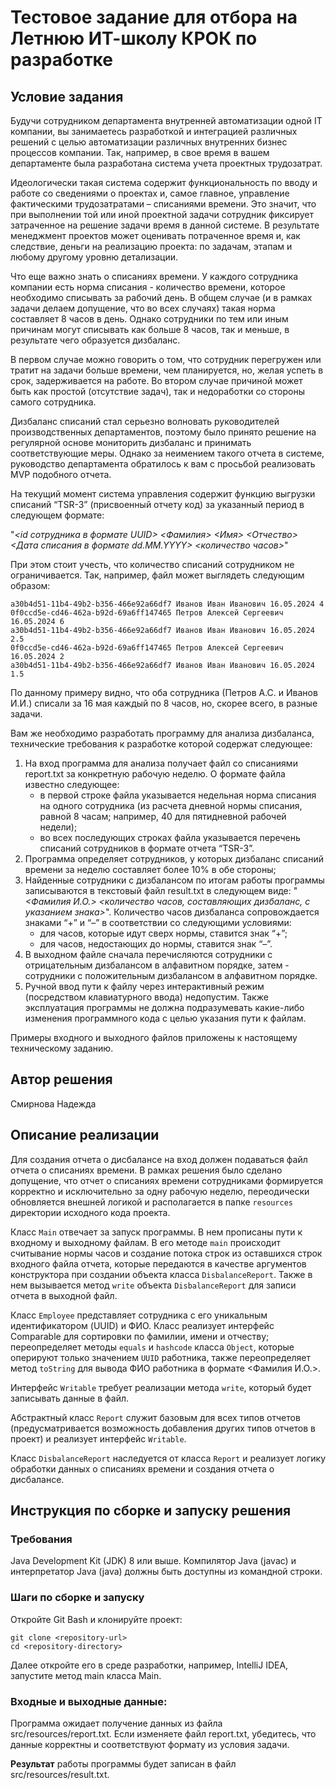 # Тестовое задание для отбора на Летнюю ИТ-школу КРОК по разработке

## Условие задания
Будучи сотрудником департамента внутренней автоматизации одной IT компании, вы занимаетесь разработкой и интеграцией различных решений с целью автоматизации различных внутренних бизнес процессов компании. Так, например, в свое время в вашем департаменте была разработана система учета проектных трудозатрат.

Идеологически такая система содержит функциональность по вводу и работе со сведениями о проектах и, самое главное, управление фактическими трудозатратами – списаниями времени. Это значит, что при выполнении той или иной проектной задачи сотрудник фиксирует затраченное на решение задачи время в данной системе. В результате менеджмент проектов может оценивать потраченное время и, как следствие, деньги на реализацию проекта: по задачам, этапам и любому другому уровню детализации.

Что еще важно знать о списаниях времени. У каждого сотрудника компании есть норма списания - количество времени, которое необходимо списывать за рабочий день. В общем случае (и в рамках задачи делаем допущение, что во всех случаях) такая норма составляет 8 часов в день. Однако сотрудники по тем или иным причинам могут списывать как больше 8 часов, так и меньше, в результате чего образуется дизбаланс. 

В первом случае можно говорить о том, что сотрудник перегружен или тратит на задачи больше времени, чем планируется, но, желая успеть в срок, задерживается на работе. Во втором случае причиной может быть как простой (отсутствие задач), так и недоработки со стороны самого сотрудника. 

Дизбаланс списаний стал серьезно волновать руководителей производственных департаментов, поэтому было принято решение на регулярной основе мониторить дизбаланс и принимать соответствующие меры. Однако за неимением такого отчета в системе, руководство департамента обратилось к вам с просьбой реализовать MVP подобного отчета.

На текущий момент система управления содержит функцию выгрузки списаний “TSR-3” (присвоенный отчету код) за указанный период в следующем формате:

"_<id сотрудника в формате UUID> <Фамилия> <Имя> <Отчество> <Дата списания в формате dd.MM.YYYY> <количество часов>_"

При этом стоит учесть, что количество списаний сотрудником не ограничивается. Так, например, файл может выглядеть следующим образом:
```
a30b4d51-11b4-49b2-b356-466e92a66df7 Иванов Иван Иванович 16.05.2024 4
0f0ccd5e-cd46-462a-b92d-69a6ff147465 Петров Алексей Сергеевич 16.05.2024 6
a30b4d51-11b4-49b2-b356-466e92a66df7 Иванов Иван Иванович 16.05.2024 2.5
0f0ccd5e-cd46-462a-b92d-69a6ff147465 Петров Алексей Сергеевич 16.05.2024 2
a30b4d51-11b4-49b2-b356-466e92a66df7 Иванов Иван Иванович 16.05.2024 1.5
```

По данному примеру видно, что оба сотрудника (Петров А.С. и Иванов И.И.) списали за 16 мая каждый по 8 часов, но, скорее всего, в разные задачи.

Вам же необходимо разработать программу для анализа дизбаланса, технические требования к разработке которой содержат следующее:
1. На вход программа для анализа получает файл со списаниями report.txt за конкретную рабочую неделю. О формате файла известно следующее:
    - в первой строке файла указывается недельная норма списания на одного сотрудника (из расчета дневной нормы списания, равной 8 часам; например, 40 для пятидневной рабочей недели);
    - во всех последующих строках файла указывается перечень списаний сотрудников в формате отчета “TSR-3”. 
2. Программа определяет сотрудников, у которых дизбаланс списаний времени за неделю составляет более 10% в обе стороны;
3. Найденные сотрудники с дизбалансом по итогам работы программы записываются в текстовый файл result.txt в следующем виде:
  "_<Фамилия И.О.> <количество часов, составляющих дизбаланс, с указанием знака>_".
  Количество часов дизбаланса сопровождается знаками “+” и “–” в соответствии со следующими условиями:
    - для часов, которые идут сверх нормы, ставится знак “+”;
    - для часов, недостающих до нормы, ставится знак “–”.
4. В выходном файле сначала перечисляются сотрудники с отрицательным дизбалансом в алфавитном порядке, затем - сотрудники с положительным дизбалансом в алфавитном порядке.
5. Ручной ввод пути к файлу через интерактивный режим (посредством клавиатурного ввода) недопустим. Также эксплуатация программы не должна подразумевать какие-либо изменения программного кода с целью указания пути к файлам.

Примеры входного и выходного файлов приложены к настоящему техническому заданию.

## Автор решения
Смирнова Надежда
## Описание реализации

Для создания отчета о дисбалансе на вход должен подаваться файл отчета о списаниях времени. В рамках решения было сделано допущение, что отчет о списаниях времени сотрудниками формируется корректно и исключительно за одну рабочую неделю, переодически обновляется внешней логикой и располагается в папке `resources` директории исходного кода проекта.

Класс `Main` отвечает за запуск программы. В нем прописаны пути к входному и выходному файлам. В его методе `main` происходит считывание нормы часов и создание потока строк из оставшихся строк входного файла отчета, которые передаются в качестве аргументов конструктора при создании объекта класса `DisbalanceReport`. Также в нем вызывается метод `write` объекта `DisbalanceReport` для записи отчета в выходной файл.

Класс `Employee` представляет сотрудника с его уникальным идентификатором (UUID) и ФИО. Класс реализует интерфейс Comparable для сортировки по фамилии, имени и отчеству; переопределяет методы `equals` и `hashcode` класса `Object`, которые оперируют только значением `UUID` работника, также переопределяет метод `toString` для вывода ФИО работника в формате <Фамилия И.О.>.

Интерфейс `Writable` требует реализации метода `write`, который будет записывать данные в файл.

Абстрактный класс `Report` служит базовым для всех типов отчетов (предусматривается возможность добавления других типов отчетов в проект) и реализует интерфейс `Writable`.

Класс `DisbalanceReport` наследуется от класса `Report` и реализует логику обработки данных о списаниях времени и создания отчета о дисбалансе.


## Инструкция по сборке и запуску решения

### **Требования**

Java Development Kit (JDK) 8 или выше.
Компилятор Java (javac) и интерпретатор Java (java) должны быть доступны из командной строки.

### **Шаги по сборке и запуску**

Откройте Git Bash и клонируйте проект:

```
git clone <repository-url>
cd <repository-directory>
```

Далее откройте его в среде разработки, например, IntelliJ IDEA, запустите метод main класса Main.
### **Входные и выходные данные:**

Программа ожидает получение данных из файла src/resources/report.txt. Если изменяете файл report.txt, убедитесь, что данные корректны и соответствуют формату из условия задачи.


**Результат** работы программы будет записан в файл src/resources/result.txt.

